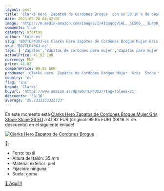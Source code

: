 ```yaml
---
layout: post
title: 'Clarks Hero  Zapatos de Cordones Brogue  con un 58.16 % de descuento'
date: 2021-09-28 04:42:07
image: 'https://m.media-amazon.com/images/I/41qnqcgV1AL._SL500_._SL400_.jpg'
comments: true
category: ofertas
author: 'tole.es'
slug: 'B07TLP43XJ-es Clarks Hero Zapatos de Cordones Brogue Mujer Gris Stone...'
sku: 'B07TLP43XJ-es'
tags: [ 'Zapatos','Zapatos de cordones para mujer','Zapatos para mujer','Zapatos planos de mujer','Zapatos y complementos','clarks','zapatos', ]
actualPrice: 41.82 EUR
currency: EUR
price: 41.82
comparePrice: 99.95 EUR
prodname: 'Clarks Hero  Zapatos de Cordones Brogue Mujer  Gris  Stone Stone   36 EU'
country: 'es'
flag: '🇪🇸'
brand: 'Clarks'
buyurl: 'https://www.amazon.es/dp/B07TLP43XJ/?tag=tolees-21'
descuento: '58.16'
average: '35.7333333333333'
---
```


En este momento está [Clarks Hero  Zapatos de Cordones Brogue Mujer  Gris  Stone Stone   36 EU](https://www.amazon.es/dp/B07TLP43XJ/?tag=tolees-21) a 41.82 EUR (original: 99.95 EUR) (58.16 %  de descuento) en el siguiente enlace!

[![Clarks Hero  Zapatos de Cordones Brogue ](https://m.media-amazon.com/images/I/41qnqcgV1AL._SL500_._SL400_.jpg)](https://www.amazon.es/dp/B07TLP43XJ/?tag=tolees-21)

🔎:

- Forro: textil
- Altura del talón: 35 mm
- Material exterior: piel
- Fijación: ninguna
- Suela: goma

[🛒 Aquí!!!](https://www.amazon.es/dp/B07TLP43XJ/?tag=tolees-21)
